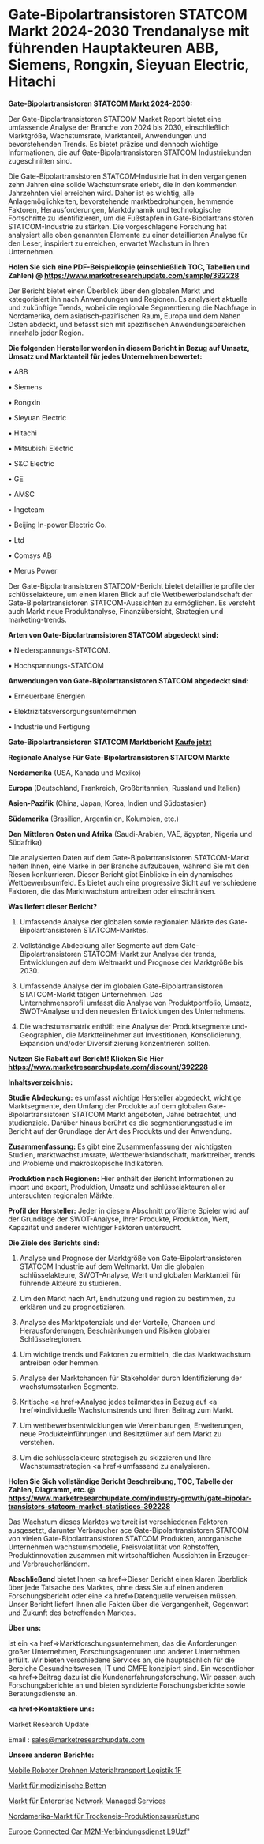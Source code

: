 # Gate-Bipolartransistoren STATCOM Markt 2024-2030 Trendanalyse mit führenden Hauptakteuren ABB, Siemens, Rongxin, Sieyuan Electric, Hitachi

<strong>Gate-Bipolartransistoren STATCOM Markt 2024-2030:</strong>

Der Gate-Bipolartransistoren STATCOM Market Report bietet eine umfassende Analyse der Branche von 2024 bis 2030, einschließlich Marktgröße, Wachstumsrate, Marktanteil, Anwendungen und bevorstehenden Trends. Es bietet präzise und dennoch wichtige Informationen, die auf Gate-Bipolartransistoren STATCOM Industriekunden zugeschnitten sind.

Die Gate-Bipolartransistoren STATCOM-Industrie hat in den vergangenen zehn Jahren eine solide Wachstumsrate erlebt, die in den kommenden Jahrzehnten viel erreichen wird. Daher ist es wichtig, alle Anlagemöglichkeiten, bevorstehende marktbedrohungen, hemmende Faktoren, Herausforderungen, Marktdynamik und technologische Fortschritte zu identifizieren, um die Fußstapfen in Gate-Bipolartransistoren STATCOM-Industrie zu stärken. Die vorgeschlagene Forschung hat analysiert alle oben genannten Elemente zu einer detaillierten Analyse für den Leser, inspiriert zu erreichen, erwartet Wachstum in Ihren Unternehmen.

<strong>Holen Sie sich eine PDF-Beispielkopie (einschließlich TOC, Tabellen und Zahlen) @
</strong><strong><a href=https://www.marketresearchupdate.com/sample/392228><strong>https://www.marketresearchupdate.com/sample/392228</u></font></a></strong></strong>

Der Bericht bietet einen Überblick über den globalen Markt und kategorisiert ihn nach Anwendungen und Regionen. Es analysiert aktuelle und zukünftige Trends, wobei die regionale Segmentierung die Nachfrage in Nordamerika, dem asiatisch-pazifischen Raum, Europa und dem Nahen Osten abdeckt, und befasst sich mit spezifischen Anwendungsbereichen innerhalb jeder Region.

<strong>Die folgenden Hersteller werden in diesem Bericht in Bezug auf Umsatz, Umsatz und Marktanteil für jedes Unternehmen bewertet:</strong>

• ABB

• Siemens

• Rongxin

• Sieyuan Electric

• Hitachi

• Mitsubishi Electric

• S&C Electric

• GE

• AMSC

• Ingeteam

• Beijing In-power Electric Co.

• Ltd

• Comsys AB

• Merus Power

Der Gate-Bipolartransistoren STATCOM-Bericht bietet detaillierte profile der schlüsselakteure, um einen klaren Blick auf die Wettbewerbslandschaft der Gate-Bipolartransistoren STATCOM-Aussichten zu ermöglichen. Es versteht auch Markt neue Produktanalyse, Finanzübersicht, Strategien und marketing-trends.

<strong>Arten von Gate-Bipolartransistoren STATCOM abgedeckt sind:</strong>

• Niederspannungs-STATCOM.

• Hochspannungs-STATCOM

<strong>Anwendungen von Gate-Bipolartransistoren STATCOM abgedeckt sind:</strong>

• Erneuerbare Energien

• Elektrizitätsversorgungsunternehmen

• Industrie und Fertigung

<strong>Gate-Bipolartransistoren STATCOM Marktbericht <a href=https://www.marketresearchupdate.com/buynow/392228>Kaufe jetzt</a></strong>

<strong>Regionale Analyse Für Gate-Bipolartransistoren STATCOM Märkte</strong>

<strong>Nordamerika</strong> (USA, Kanada und Mexiko)

<strong>Europa</strong> (Deutschland, Frankreich, Großbritannien, Russland und Italien)

<strong>Asien-Pazifik</strong> (China, Japan, Korea, Indien und Südostasien)

<strong>Südamerika</strong> (Brasilien, Argentinien, Kolumbien, etc.)

<strong>Den Mittleren</strong> <strong>Osten und Afrika</strong> (Saudi-Arabien, VAE, ägypten, Nigeria und Südafrika)

Die analysierten Daten auf dem Gate-Bipolartransistoren STATCOM-Markt helfen Ihnen, eine Marke in der Branche aufzubauen, während Sie mit den Riesen konkurrieren. Dieser Bericht gibt Einblicke in ein dynamisches Wettbewerbsumfeld. Es bietet auch eine progressive Sicht auf verschiedene Faktoren, die das Marktwachstum antreiben oder einschränken.

<strong>Was liefert dieser Bericht?</strong>

1. Umfassende Analyse der globalen sowie regionalen Märkte des Gate-Bipolartransistoren STATCOM-Marktes.

2. Vollständige Abdeckung aller Segmente auf dem Gate-Bipolartransistoren STATCOM-Markt zur Analyse der trends, Entwicklungen auf dem Weltmarkt und Prognose der Marktgröße bis 2030.

3. Umfassende Analyse der im globalen Gate-Bipolartransistoren STATCOM-Markt tätigen Unternehmen. Das Unternehmensprofil umfasst die Analyse von Produktportfolio, Umsatz, SWOT-Analyse und den neuesten Entwicklungen des Unternehmens.

4. Die wachstumsmatrix enthält eine Analyse der Produktsegmente und-Geographien, die Marktteilnehmer auf Investitionen, Konsolidierung, Expansion und/oder Diversifizierung konzentrieren sollten.

<strong>Nutzen Sie Rabatt auf Bericht! Klicken Sie Hier
</strong><strong><a href=https://www.marketresearchupdate.com/discount/392228>https://www.marketresearchupdate.com/discount/392228</b></u></font></strong></a>

<strong>Inhaltsverzeichnis:</strong>

<strong>Studie Abdeckung:</strong> es umfasst wichtige Hersteller abgedeckt, wichtige Marktsegmente, den Umfang der Produkte auf dem globalen Gate-Bipolartransistoren STATCOM Markt angeboten, Jahre betrachtet, und studienziele. Darüber hinaus berührt es die segmentierungsstudie im Bericht auf der Grundlage der Art des Produkts und der Anwendung.

<strong>Zusammenfassung:</strong> Es gibt eine Zusammenfassung der wichtigsten Studien, marktwachstumsrate, Wettbewerbslandschaft, markttreiber, trends und Probleme und makroskopische Indikatoren.

<strong>Produktion nach Regionen:</strong> Hier enthält der Bericht Informationen zu import und export, Produktion, Umsatz und schlüsselakteuren aller untersuchten regionalen Märkte.

<strong>Profil der Hersteller:</strong> Jeder in diesem Abschnitt profilierte Spieler wird auf der Grundlage der SWOT-Analyse, Ihrer Produkte, Produktion, Wert, Kapazität und anderer wichtiger Faktoren untersucht.

<strong>Die Ziele des Berichts sind:</strong>

1) Analyse und Prognose der Marktgröße von Gate-Bipolartransistoren STATCOM Industrie auf dem Weltmarkt.
Um die globalen schlüsselakteure, SWOT-Analyse, Wert und globalen Marktanteil für führende Akteure zu studieren.

2) Um den Markt nach Art, Endnutzung und region zu bestimmen, zu erklären und zu prognostizieren.

3) Analyse des Marktpotenzials und der Vorteile, Chancen und Herausforderungen, Beschränkungen und Risiken globaler Schlüsselregionen.

4) Um wichtige trends und Faktoren zu ermitteln, die das Marktwachstum antreiben oder hemmen.

5) Analyse der Marktchancen für Stakeholder durch Identifizierung der wachstumsstarken Segmente.

6) Kritische <a href=>Analyse</a> jedes teilmarktes in Bezug auf <a href=>individuelle</a> Wachstumstrends und Ihren Beitrag zum Markt.

7) Um wettbewerbsentwicklungen wie Vereinbarungen, Erweiterungen, neue Produkteinführungen und Besitztümer auf dem Markt zu verstehen.

8) Um die schlüsselakteure strategisch zu skizzieren und Ihre Wachstumsstrategien <a href=>umfassend</a> zu analysieren.

<strong>Holen Sie Sich vollständige Bericht Beschreibung, TOC, Tabelle der Zahlen, Diagramm, etc. @ </strong><strong><a href=https://www.marketresearchupdate.com/industry-growth/gate-bipolar-transistors-statcom-market-statistices-392228>https://www.marketresearchupdate.com/industry-growth/gate-bipolar-transistors-statcom-market-statistices-392228</a></font></strong>

Das Wachstum dieses Marktes weltweit ist verschiedenen Faktoren ausgesetzt, darunter Verbraucher ace Gate-Bipolartransistoren STATCOM von vielen Gate-Bipolartransistoren STATCOM Produkten, anorganische Unternehmen wachstumsmodelle, Preisvolatilität von Rohstoffen, Produktinnovation zusammen mit wirtschaftlichen Aussichten in Erzeuger-und Verbraucherländern.

<strong>Abschließend</strong> bietet Ihnen <a href=>Dieser</a> Bericht einen klaren überblick über jede Tatsache des Marktes, ohne dass Sie auf einen anderen Forschungsbericht oder eine <a href=>Datenquelle</a> verweisen müssen. Unser Bericht liefert Ihnen alle Fakten über die Vergangenheit, Gegenwart und Zukunft des betreffenden Marktes.

<strong>Über uns:</strong>

 ist ein <a href=>Marktfors</a>chungsunternehmen, das die Anforderungen großer Unternehmen, Forschungsagenturen und anderer Unternehmen erfüllt. Wir bieten verschiedene Services an, die hauptsächlich für die Bereiche Gesundheitswesen, IT und CMFE konzipiert sind. Ein wesentlicher <a href=>Beitrag</a> dazu ist die Kundenerfahrungsforschung. Wir passen auch Forschungsberichte an und bieten syndizierte Forschungsberichte sowie Beratungsdienste an.

<strong><a href=>Kontaktiere uns:</a></strong>

Market Research Update

Email : sales@marketresearchupdate.com

<strong>Unsere anderen Berichte:</strong>

<a href=https://www.linkedin.com/pulse/mobile-robots-drones-material-handling-logistics-1f>Mobile Roboter Drohnen Materialtransport Logistik 1F</a>

<a href=https://www.linkedin.com/pulse/medical-beds-market-research-report-reveals>Markt für medizinische Betten</a>

<a href=https://www.linkedin.com/pulse/enterprise-network-managed-service-market-outlooks>Markt für Enterprise Network Managed Services</a>

<a href=https://www.linkedin.com/pulse/north-america-dry-ice-production-equipment-market-2023>Nordamerika-Markt für Trockeneis-Produktionsausrüstung</a>

<a href=https://www.linkedin.com/pulse/europe-connected-car-m2m-connections-service-l9uzf/>Europe Connected Car M2M-Verbindungsdienst L9Uzf</a>"
